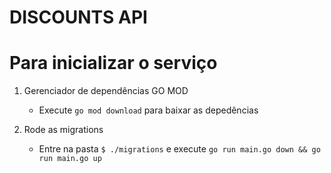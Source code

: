 # DISCOUNTS API

# Para inicializar o serviço

1.  Gerenciador de dependências GO MOD

    - Execute `go mod download` para baixar as depedências

2.  Rode as migrations

    - Entre na pasta `$ ./migrations` e execute `go run main.go down && go run main.go up`
